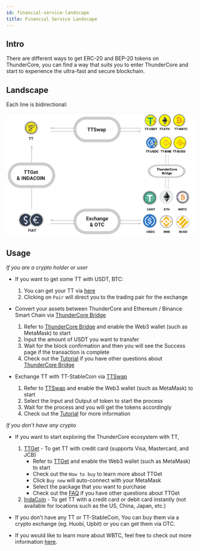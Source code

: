 ```yaml
---
id: financial-service-landscape
title: Financial Service Landscape
---
```

## Intro
There are different ways to get ERC-20 and BEP-20 tokens on ThunderCore, you can find a way that suits you to enter ThunderCore and start to experience the ultra-fast and secure blockchain. 

## Landscape
Each line is bidirectional:

![alt-text](assets/img/financial-service-landscape.png)

## Usage
_If you are a crypto holder or user_

* If you want to get some TT with USDT, BTC: 
  1. You can get your TT via [here](https://coinmarketcap.com/currencies/thunder-token/#markets) 
  2. Clicking on `Pair` will direct you to the trading pair for the exchange

* Convert your assets between ThunderCore and Ethereum / Binance Smart Chain via [ThunderCore Bridge](https://bridge.thundercore.com/)
  1. Refer to [ThunderCore Bridge](https://bridge.thundercore.com/) and enable the Web3 wallet (such as MetaMask) to start 
  2. Input the amount of USDT you want to transfer 
  3. Wait for the block confirmation and then you will see the Success page if the transaction is complete 
  4. Check out the [Tutorial](https://docs.thundercore.com/docs/ThunderStableCoinTutorial.pdf) if you have other questions about [ThunderCore Bridge](https://bridge.thundercore.com/)

* Exchange TT with TT-StableCoin via [TTSwap](https://ttswap.space/#/swap)
  1. Refer to [TTSwap](https://ttswap.space/#/swap) and enable the Web3 wallet (such as MetaMask) to start 
  2. Select the Input and Output of token to start the process  
  3. Wait for the process and you will get the tokens accordingly  
  4. Check out the [Tutorial](https://support-center.thundercore.com/docs/ttswap/) for more information

_If you don’t have any crypto_

* If you want to start exploring the ThunderCore ecosystem with TT, 
  1. [TTGet](https://indacoin.io/buy-thundertoken-with-card) - To get TT with credit card (supports Visa, Mastercard, and JCB) 
     * Refer to [TTGet](https://indacoin.io/buy-thundertoken-with-card) and enable the Web3 wallet (such as MetaMask) to start
     * Check out the `How to buy` to learn more about TTGet
     * Click `Buy now` will auto-connect with your MetaMask
     * Select the package that you want to purchase
     * Check out the [FAQ](https://ttget.appcenter.games/) if you have other questions about TTGet
  2. [IndaCoin](https://indacoin.io/buy-thundertoken-with-card) - To get TT with a credit card or debit card instantly (not available for locations such as the US, China, Japan, etc.)

* If you don’t have any TT or TT-StableCoin,
You can buy them via a crypto exchange (eg. Huobi, Upbit) or you can get them via OTC.

* If you would like to learn more about WBTC, feel free to check out more information [here](https://wbtc.network/).
